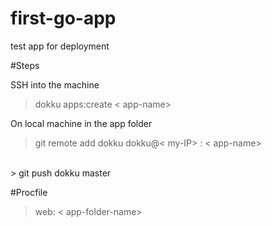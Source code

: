 # first-go-app
test app for deployment

#Steps

SSH into the machine <br/>
> dokku apps:create < app-name> <br/>

On local machine in the app folder<br/>
> git remote add dokku dokku@< my-IP> : < app-name> <br/>
<br/>
> git push dokku master

#Procfile

> web: < app-folder-name>
